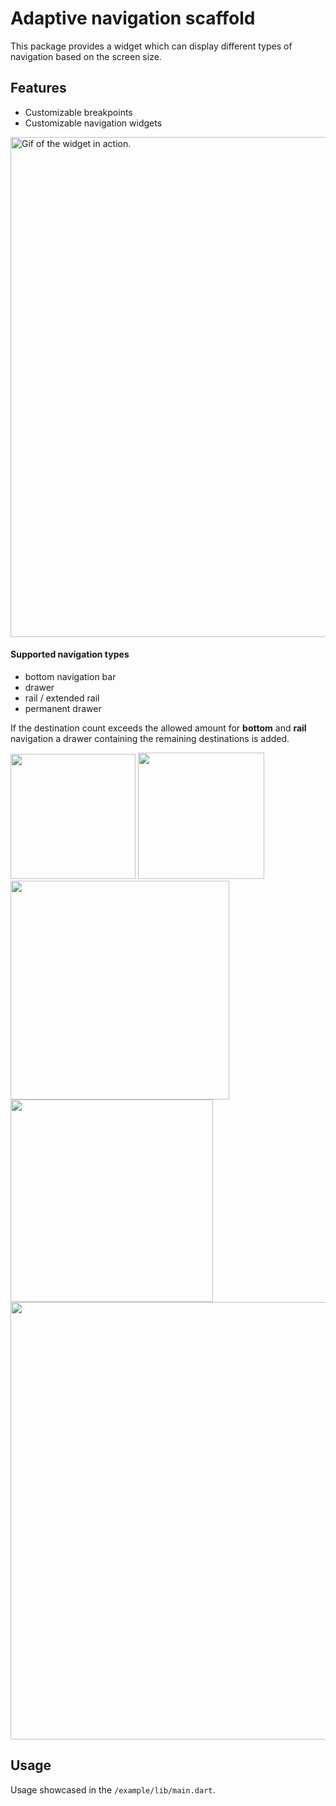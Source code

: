 <!--
This README describes the package. If you publish this package to pub.dev,
this README's contents appear on the landing page for your package.

For information about how to write a good package README, see the guide for
[writing package pages](https://dart.dev/guides/libraries/writing-package-pages).

For general information about developing packages, see the Dart guide for
[creating packages](https://dart.dev/guides/libraries/create-library-packages)
and the Flutter guide for
[developing packages and plugins](https://flutter.dev/developing-packages).
-->
# Adaptive navigation scaffold

This package provides a widget which can display different types of navigation based on the screen size.

## Features

- Customizable breakpoints
- Customizable navigation widgets

<img src="https://raw.githubusercontent.com/c0pp1ce/adaptive_navigation_scaffold/main/example/gifs/adaptive_nav_demo.gif" alt="Gif of the widget in action." width="800">

#### Supported navigation types

- bottom navigation bar
- drawer
- rail / extended rail
- permanent drawer

If the destination count exceeds the allowed amount for **bottom** and **rail** navigation
a drawer containing the remaining destinations is added.

<img src="https://raw.githubusercontent.com/c0pp1ce/adaptive_navigation_scaffold/main/example/screenshots/bottom_nav.jpg" width="200">
<img src="https://raw.githubusercontent.com/c0pp1ce/adaptive_navigation_scaffold/main/example/screenshots/drawer.jpg" width="202"><br>
<img src="https://raw.githubusercontent.com/c0pp1ce/adaptive_navigation_scaffold/main/example/screenshots/rail.jpg" width="350">
<img src="https://raw.githubusercontent.com/c0pp1ce/adaptive_navigation_scaffold/main/example/screenshots/rail_extended.jpg" width="324"><br>
<img src="https://raw.githubusercontent.com/c0pp1ce/adaptive_navigation_scaffold/main/example/screenshots/drawer_permanent.jpg" width="700">

## Usage

Usage showcased in the `/example/lib/main.dart`.
